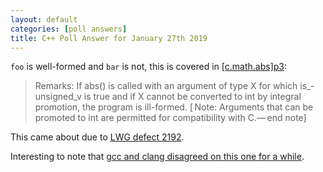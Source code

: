 ```yaml
---
layout: default
categories: [poll answers] 
title: C++ Poll Answer for January 27th 2019 
---
```


`foo` is well-formed and `bar` is not, this is covered in [\[c.math.abs\]p3](http://eel.is/c++draft/c.math#abs-3):

>Remarks: If abs() is called with an argument of type X for which is\_­unsigned\_­v<X> is true and if X cannot be converted to int by integral promotion, the program is ill-formed.
[ Note: Arguments that can be promoted to int are permitted for compatibility with C.— end note] 

This came about due to [LWG defect 2192](http://www.open-std.org/jtc1/sc22/wg21/docs/lwg-defects.html#2192). 

Interesting to note that [gcc and clang disagreed on this one for a while](https://stackoverflow.com/q/29750946/1708801).
